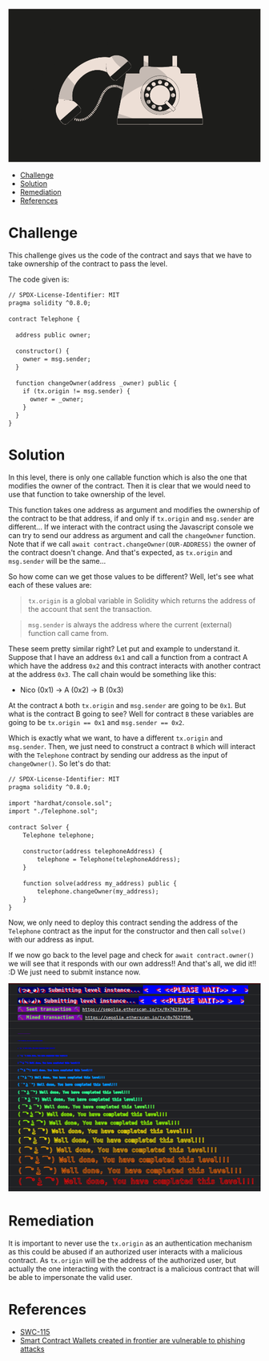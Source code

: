 ![Telephone](/assets/img/BigLevel4.svg)

- [Challenge](#challenge)
- [Solution](#solution)
- [Remediation](#remediation)
- [References](#references)
   
# Challenge

This challenge gives us the code of the contract and says that we have to take ownership of the contract to pass the level.

The code given is:

```solidity
// SPDX-License-Identifier: MIT
pragma solidity ^0.8.0;

contract Telephone {

  address public owner;

  constructor() {
    owner = msg.sender;
  }

  function changeOwner(address _owner) public {
    if (tx.origin != msg.sender) {
      owner = _owner;
    }
  }
}
```

# Solution

In this level, there is only one callable function which is also the one that modifies the owner of the contract. Then it is clear that we would need to use that function to take ownership of the level.

This function takes one address as argument and modifies the ownership of the contract to be that address, if and only if `tx.origin` and `msg.sender` are different... If we interact with the contract using the Javascript console we can try to send our address as argument and call the `changeOwner` function. Note that if we call `await contract.changeOwner(OUR-ADDRESS)` the owner of the contract doesn't change. And that's expected, as `tx.origin` and `msg.sender` will be the same...

So how come can we get those values to be different? Well, let's see what each of these values are:

> `tx.origin` is a global variable in Solidity which returns the address of the account that sent the transaction.

> `msg.sender` is always the address where the current (external) function call came from.

These seem pretty similar right? Let put and example to understand it. Suppose that I have an address `0x1` and call a function from a contract A which have the address `0x2` and this contract interacts with another contract at the address `0x3`. The call chain would be something like this:
- Nico (0x1) -> A (0x2) -> B (0x3)

At the contract `A` both `tx.origin` and `msg.sender` are going to be `0x1`. But what is the contract B going to see? Well for contract `B` these variables are going to be `tx.origin == 0x1` and `msg.sender == 0x2`.

Which is exactly what we want, to have a different `tx.origin` and `msg.sender`. Then, we just need to construct a contract `B` which will interact with the `Telephone` contract by sending our address as the input of `changeOwner()`. So let's do that:

```solidity
// SPDX-License-Identifier: MIT
pragma solidity ^0.8.0;

import "hardhat/console.sol";
import "./Telephone.sol";

contract Solver {
    Telephone telephone;

    constructor(address telephoneAddress) {
        telephone = Telephone(telephoneAddress);
    }

    function solve(address my_address) public {
        telephone.changeOwner(my_address);
    }
}
```

Now, we only need to deploy this contract sending the address of the `Telephone` contract as the input for the constructor and then call `solve()` with our address as input.

If we now go back to the level page and check for `await contract.owner()` we will see that it responds with our own address!! And that's all, we did it!! :D We just need to submit instance now.

![Well done](/assets/img/ethernaut_solved.png)

# Remediation

It is important to never use the `tx.origin` as an authentication mechanism as this could be abused if an authorized user interacts with a malicious contract. As `tx.origin` will be the address of the authorized user, but actually the one interacting with the contract is a malicious contract that will be able to impersonate the valid user.

# References

- [SWC-115](https://swcregistry.io/docs/SWC-115)
- [Smart Contract Wallets created in frontier are vulnerable to phishing attacks](https://blog.ethereum.org/2016/06/24/security-alert-smart-contract-wallets-created-in-frontier-are-vulnerable-to-phishing-attacks)
